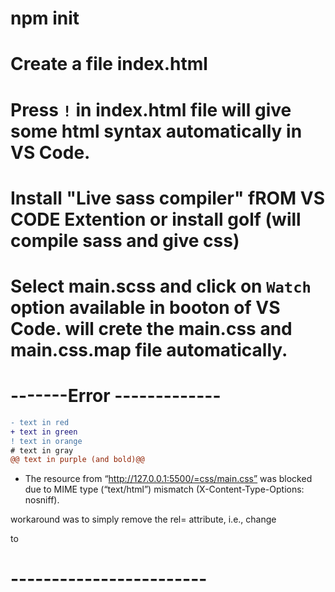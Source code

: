 # npm init
# Create a file index.html 
# Press `!` in index.html file will give some html syntax automatically in VS Code.
# Install "Live sass compiler" fROM VS CODE Extention or install golf (will compile sass and give css)

# Select main.scss and click on `Watch` option available in booton of VS Code. will crete the main.css and main.css.map file automatically.

# -------Error -------------
```diff
- text in red
+ text in green
! text in orange
# text in gray
@@ text in purple (and bold)@@
```
- The resource from “http://127.0.0.1:5500/=css/main.css” was blocked due to MIME type (“text/html”) mismatch (X-Content-Type-Options: nosniff).

workaround was to simply remove the rel= attribute, i.e., change

<link rel="stylesheet" type="text/css" href="styles.css">
to

<link type="text/css" href="styles.css">

# ------------------------